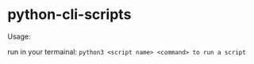 # python-cli-scripts

Usage:

run in your termainal:
```python3 <script name> <command> to run a script```

